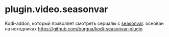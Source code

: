 # plugin.video.seasonvar

Kodi-addon, который позволяет смотреть сериалы с [seasonvar](http://seasonvar.ru).
основан на исходниках https://github.com/burgua/kodi-seasonvar-plugin